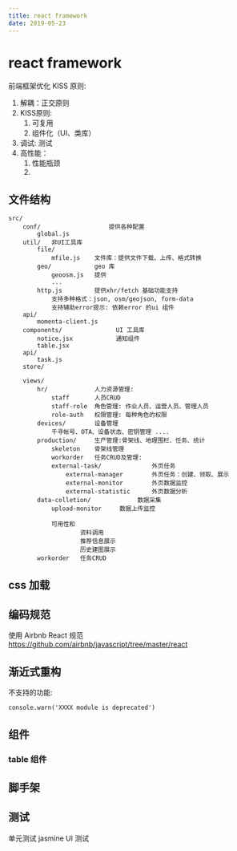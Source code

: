 ```yaml
---
title: react framework
date: 2019-05-23
---
```

# react framework
前端框架优化
KISS 原则:
1. 解耦：正交原则
2. KISS原则: 
   1. 可复用
   2. 组件化（UI、类库）
3. 调试: 测试
4. 高性能：
   1. 性能瓶颈
   2. 

## 文件结构

    src/
        conf/                   提供各种配置
            global.js 
        util/   非UI工具库
            file/
                mfile.js    文件库：提供文件下载、上传、格式转换
            geo/            geo 库
                geoosm.js   提供
                ...
            http.js         提供xhr/fetch 基础功能支持
                支持多种格式：json, osm/geojson, form-data
                支持辅助error提示: 依赖error 的ui 组件
        api/
            momenta-client.js
        components/               UI 工具库
            notice.jsx            通知组件
            table.jsx
        api/
            task.js
        store/      

        views/
            hr/             人力资源管理:
                staff       人员CRUD 
                staff-role  角色管理: 作业人员、运营人员、管理人员
                role-auth   权限管理: 每种角色的权限
            devices/        设备管理
                千寻帐号、OTA、设备状态、密钥管理 ....
            production/     生产管理:骨架线、地理围栏、任务、统计
                skeleton    骨架线管理
                workorder   任务CRUD及管理:
                external-task/              外页任务
                    external-manager        外页任务：创建、领取、展示
                    external-monitor        外页数据监控
                    external-statistic      外页数据分析
            data-colletion/             数据采集
                upload-monitor     数据上传监控            
                
                可用性和
                        资料调用
                        推荐信息展示
                        历史建图展示
            workorder   任务CRUD

            

## css 加载



## 编码规范
使用 Airbnb React 规范 
https://github.com/airbnb/javascript/tree/master/react

## 渐近式重构
不支持的功能: 

    console.warn('XXXX module is deprecated')

## 组件
### table 组件

## 脚手架

## 测试
单元测试 jasmine
UI 测试 
